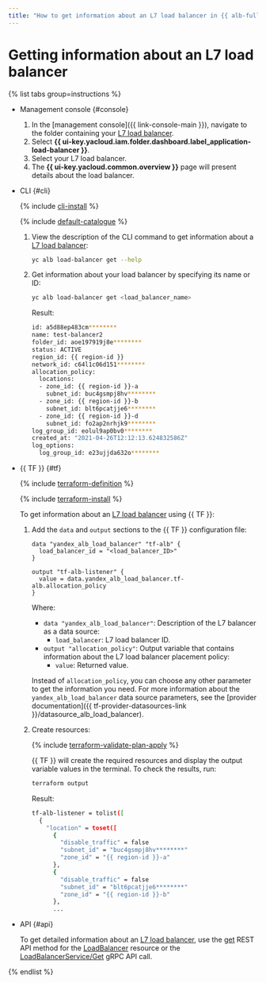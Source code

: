 ```yaml
---
title: "How to get information about an L7 load balancer in {{ alb-full-name }}"
---
```


# Getting information about an L7 load balancer

{% list tabs group=instructions %}

- Management console {#console}

   1. In the [management console]({{ link-console-main }}), navigate to the folder containing your [L7 load balancer](../concepts/application-load-balancer.md).
   1. Select **{{ ui-key.yacloud.iam.folder.dashboard.label_application-load-balancer }}**.
   1. Select your L7 load balancer.
   1. The **{{ ui-key.yacloud.common.overview }}** page will present details about the load balancer.

- CLI {#cli}

   {% include [cli-install](../../_includes/cli-install.md) %}

   {% include [default-catalogue](../../_includes/default-catalogue.md) %}

   1. View the description of the CLI command to get information about a [L7 load balancer](../concepts/application-load-balancer.md):

      ```bash
      yc alb load-balancer get --help
      ```

   1. Get information about your load balancer by specifying its name or ID:

      ```bash
      yc alb load-balancer get <load_balancer_name>
      ```

      Result:

      ```bash
      id: a5d88ep483cm********
      name: test-balancer2
      folder_id: aoe197919j8e********
      status: ACTIVE
      region_id: {{ region-id }}
      network_id: c64l1c06d151********
      allocation_policy:
        locations:
        - zone_id: {{ region-id }}-a
          subnet_id: buc4gsmpj8hv********
        - zone_id: {{ region-id }}-b
          subnet_id: blt6pcatjje6********
        - zone_id: {{ region-id }}-d
          subnet_id: fo2ap2nrhjk9********
      log_group_id: eolul9ap0bv0********
      created_at: "2021-04-26T12:12:13.624832586Z"
      log_options:
        log_group_id: e23ujjda632o********
      ```

- {{ TF }} {#tf}

   {% include [terraform-definition](../../_tutorials/_tutorials_includes/terraform-definition.md) %}

   {% include [terraform-install](../../_includes/terraform-install.md) %}

   To get information about an [L7 load balancer](../concepts/application-load-balancer.md) using {{ TF }}:

   1. Add the `data` and `output` sections to the {{ TF }} configuration file:

      ```hcl
      data "yandex_alb_load_balancer" "tf-alb" {
        load_balancer_id = "<load_balancer_ID>"
      }

      output "tf-alb-listener" {
        value = data.yandex_alb_load_balancer.tf-alb.allocation_policy
      }
      ```

      Where:

      * `data "yandex_alb_load_balancer"`: Description of the L7 balancer as a data source:
         * `load_balancer`: L7 load balancer ID.
      * `output "allocation_policy"`: Output variable that contains information about the L7 load balancer placement policy:
         * `value`: Returned value.

      Instead of `allocation_policy`, you can choose any other parameter to get the information you need. For more information about the `yandex_alb_load_balancer` data source parameters, see the [provider documentation]({{ tf-provider-datasources-link }}/datasource_alb_load_balancer).

   1. Create resources:

      {% include [terraform-validate-plan-apply](../../_tutorials/_tutorials_includes/terraform-validate-plan-apply.md) %}

      {{ TF }} will create the required resources and display the output variable values in the terminal. To check the results, run:

      ```bash
      terraform output
      ```

      Result:

      ```bash
      tf-alb-listener = tolist([
        {
          "location" = toset([
            {
              "disable_traffic" = false
              "subnet_id" = "buc4gsmpj8hv********"
              "zone_id" = "{{ region-id }}-a"
            },
            {
              "disable_traffic" = false
              "subnet_id" = "blt6pcatjje6********"
              "zone_id" = "{{ region-id }}-b"
            },
            ...
      ```

- API {#api}

   To get detailed information about an [L7 load balancer](../concepts/application-load-balancer.md), use the [get](../api-ref/LoadBalancer/get.md) REST API method for the [LoadBalancer](../api-ref/LoadBalancer/index.md) resource or the [LoadBalancerService/Get](../api-ref/grpc/load_balancer_service.md#Get) gRPC API call.

{% endlist %}